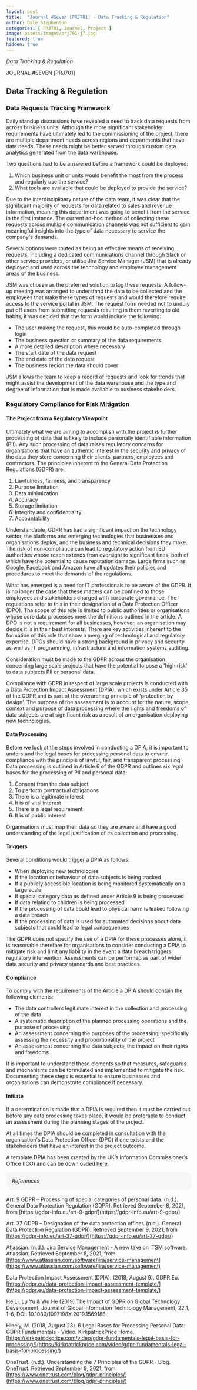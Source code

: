 ```yaml
---
layout: post
title:  "Journal #Seven [PRJ701] - Data Tracking & Regulation" 
author: Dale Stephenson
categories: [ PRJ701, Journal, Project ]
image: assets/images/prj701-j7.jpg
featured: true
hidden: true
---
```

<i>Data Tracking & Regulation</i>

JOURNAL #SEVEN [PRJ701]

<h2>Data Tracking & Regulation</h2>
 
<h3>Data Requests Tracking Framework</h3>
 
Daily standup discussions have revealed a need to track data requests from across business units. Although the more significant stakeholder requirements have ultimately led to the commissioning of the project, there are multiple department heads across regions and departments that have data needs. These needs might be better served through custom data analytics generated from the data warehouse.
 
Two questions had to be answered before a framework could be deployed:
 
1. Which business unit or units would benefit the most from the process and regularly use the service?
2. What tools are available that could be deployed to provide the service?
 
Due to the interdisciplinary nature of the data team, it was clear that the significant majority of requests for data related to sales and revenue information, meaning this department was going to benefit from the service in the first instance. The current ad-hoc method of collecting these requests across multiple communication channels was not sufficient to gain meaningful insights into the type of data necessary to service the company's demands.
 
Several options were touted as being an effective means of receiving requests, including a dedicated communications channel through Slack or other service providers, or utilise Jira Service Manager (JSM) that is already deployed and used across the technology and employee management areas of the business.
 
JSM was chosen as the preferred solution to log these requests. A follow-up meeting was arranged to understand the data to be collected and the employees that make these types of requests and would therefore require access to the service portal in JSM. The request form needed not to unduly put off users from submitting requests resulting in them reverting to old habits, it was decided that the form would include the following:
 
- The user making the request, this would be auto-completed through login
- The business question or summary of the data requirements 
- A more detailed description where necessary 
- The start date of the data request
- The end date of the data request
- The business region the data should cover
 
JSM allows the team to keep a record of requests and look for trends that might assist the development of the data warehouse and the type and degree of information that is made available to business stakeholders.  
 
<h3>Regulatory Compliance for Risk Mitigation</h3>
 
<h4>The Project from a Regulatory Viewpoint</h4>

Ultimately what we are aiming to accomplish with the project is further processing of data that is likely to include personally identifiable information (PII). Any such processing of data raises regulatory concerns for organisations that have an authentic interest in the security and privacy of the data they store concerning their clients, partners, employees and contractors. The principles inherent to the General Data Protection Regulations (GDPR) are:
 
1. Lawfulness, fairness, and transparency
2. Purpose limitation
3. Data minimization
4. Accuracy
5. Storage limitation
6. Integrity and confidentiality
7. Accountability 
 
Understandable, GDPR has had a significant impact on the technology sector, the platforms and emerging technologies that businesses and organisations deploy, and the business and technical decisions they make. The risk of non-compliance can lead to regulatory action from EU authorities whose reach extends from oversight to significant fines, both of which have the potential to cause reputation damage. Large firms such as Google, Facebook and Amazon have all updates their policies and procedures to meet the demands of the regulations.
 
What has emerged is a need for IT professionals to be aware of the GDPR. It is no longer the case that these matters can be confined to those employees and stakeholders charged with corporate governance. The regulations refer to this in their designation of a Data Protection Officer (DPO). The scope of this role is limited to public authorities or organisations whose core data processes meet the definitions outlined in the article. A DPO is not a requirement for all businesses, however, an organisation may decide it is in their best interests. There are key activities inherent to the formation of this role that show a merging of technological and regulatory expertise. DPOs should have a strong background in privacy and security as well as IT programming, infrastructure and information systems auditing.  
 
Consideration must be made to the GDPR across the organisation concerning large scale projects that have the potential to pose a 'high risk' to data subjects PII or personal data.
 
Compliance with GDPR in respect of large scale projects is conducted with a Data Protection Impact Assessment (DPIA), which exists under Article 35 of the GDPR and is part of the overarching principle of 'protection by design'. The purpose of the assessment is to account for the nature, scope, context and purpose of data processing where the rights and freedoms of data subjects are at significant risk as a result of an organisation deploying new technologies.
 
<h4>Data Processing</h4>
 
Before we look at the steps involved in conducting a DPIA, it is important to understand the legal bases for processing personal data to ensure compliance with the principle of lawful, fair, and transparent processing. Data processing is outlined in Article 6 of the GDPR and outlines six legal bases for the processing of PII and personal data:
 
1. Consent from the data subject 
2. To perform contractual obligations
3. There is a legitimate interest 
4. It is of vital interest 
5. There is a legal requirement
6. It is of public interest 
 
Organisations must map their data so they are aware and have a good understanding of the legal justification of its collection and processing.
 
<h4>Triggers</h4>
 
Several conditions would trigger a DPIA as follows:
 
- When deploying new technologies
- If the location or behaviour of data subjects is being tracked
- If a publicly accessible location is being monitored systematically on a large scale
- If special category data as defined under Article 9 is being processed
- If data relating to children is being processed
- If the processing of data could lead to physical harm is leaked following a data breach
- If the processing of data is used for automated decisions about data subjects that could lead to legal consequences 
 
The GDPR does not specify the use of a DPIA for these processes alone, it is reasonable therefore for organisations to consider conducting a DPIA to mitigate risk and limit any liability in the event a data breach triggers regulatory intervention. Assessments can be performed as part of wider data security and privacy standards and best practices.
 
<h4>Compliance</h4>
 
To comply with the requirements of the Article a DPIA should contain the following elements:
 
- The data controllers legitimate interest in the collection and processing of the data 
- A systematic description of the planned processing operations and the purpose of processing
- An assessment concerning the purposes of the processing, specifically assessing the necessity and proportionality of the project
- An assessment concerning the data subjects, the impact on their rights and freedoms
 
It is important to understand these elements so that measures, safeguards and mechanisms can be formulated and implemented to mitigate the risk. Documenting these steps is essential to ensure businesses and organisations can demonstrate compliance if necessary.
 
<h4>Initiate</h4>
 
If a determination is made that a DPIA is required then it must be carried out before any data processing takes place, it would be preferable to conduct an assessment during the planning stages of the project.
 
At all times the DPIA should be completed in consultation with the organisation's Data Protection Officer (DPO) if one exists and the stakeholders that have an interest in the project outcome.  
 
A template DPIA has been created by the UK’s Information Commissioner’s Office (ICO) and can be downloaded <a href="https://gdpr.eu/wp-content/uploads/2019/03/dpia-template-v1.pdf" target="_blank">here</a>.

<div style="background-color: #f6f6f6; padding: 1rem; border-radius: 10px 20px;"> 
    <i>References</i>
</div>
<br>
Art. 9 GDPR – Processing of special categories of personal data. (n.d.). General Data Protection Regulation (GDPR). Retrieved September 8, 2021, from [https://gdpr-info.eu/art-9-gdpr/](https://gdpr-info.eu/art-9-gdpr/)

Art. 37 GDPR – Designation of the data protection officer. (n.d.). General Data Protection Regulation (GDPR). Retrieved September 9, 2021, from [https://gdpr-info.eu/art-37-gdpr/](https://gdpr-info.eu/art-37-gdpr/)

Atlassian. (n.d.). Jira Service Management - A new take on ITSM software. Atlassian. Retrieved September 8, 2021, from [https://www.atlassian.com/software/jira/service-management](https://www.atlassian.com/software/jira/service-management)

Data Protection Impact Assessment (DPIA). (2018, August 9). GDPR.Eu. [https://gdpr.eu/data-protection-impact-assessment-template/](https://gdpr.eu/data-protection-impact-assessment-template/)

He Li, Lu Yu & Wu He (2019) The Impact of GDPR on Global Technology Development, Journal of Global Information Technology Management, 22:1, 1-6, DOI: 10.1080/1097198X.2019.1569186 

Hinely, M. (2018, August 23). 6 Legal Bases for Processing Personal Data: GDPR Fundamentals - Video. KirkpatrickPrice Home. [https://kirkpatrickprice.com/video/gdpr-fundamentals-legal-basis-for-processing/](https://kirkpatrickprice.com/video/gdpr-fundamentals-legal-basis-for-processing/)

OneTrust. (n.d.). Understanding the 7 Principles of the GDPR - Blog. OneTrust. Retrieved September 9, 2021, from [https://www.onetrust.com/blog/gdpr-principles/](https://www.onetrust.com/blog/gdpr-principles/)